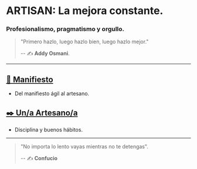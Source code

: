# ARTISAN: La mejora constante.

### Profesionalismo, pragmatismo y orgullo.

> "Primero hazlo, luego hazlo bien, luego hazlo mejor."
>
> -- ✍️ **Addy Osmani**.

---

## [📝 Manifiesto](./1-manifest.md)

- Del manifiesto ágil al artesano.

## [✒️ Un/a Artesano/a](./2-artisan.md)

- Disciplina y buenos hábitos.

---

> "No importa lo lento vayas mientras no te detengas".
>
> -- ✍️ **Confucio**

